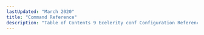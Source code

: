 ```yaml
---
lastUpdated: "March 2020"
title: "Command Reference"
description: "Table of Contents 9 Ecelerity conf Configuration Reference 10 Cluster Configuration Reference 11 Momentum Command Line Reference 12 Momentum System Console Commands Reference 13 Modules 14 Modules Reference 15 Lua Function Reference 16 Sieve Function Reference..."
---
```


